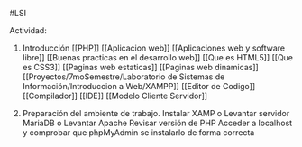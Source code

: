 #LSI 

Actividad: 

1. Introducción
	[[PHP]]
	[[Aplicacion web]]
	[[Aplicaciones web y software libre]]
	[[Buenas practicas en el desarrollo web]]
	[[Que es HTML5]]
	[[Que es CSS3]]
	[[Paginas web estaticas]]
	[[Paginas web dinamicas]]
	[[Proyectos/7moSemestre/Laboratorio de Sistemas de Información/Introduccion a Web/XAMPP]]
	[[Editor de Codigo]]
	[[Compilador]]
	[[IDE]]
	[[Modelo Cliente Servidor]]

2. Preparación del ambiente de trabajo.
Instalar XAMP
o Levantar servidor MariaDB
o Levantar Apache
Revisar versión de PHP
Acceder a localhost y comprobar que phpMyAdmin se instalarlo de forma correcta
